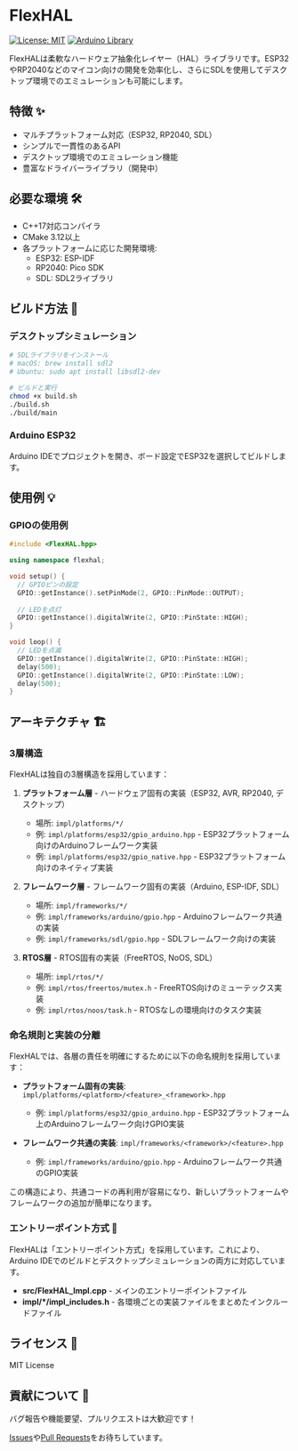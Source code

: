 # FlexHAL

[![License: MIT](https://img.shields.io/badge/License-MIT-yellow.svg)](https://opensource.org/licenses/MIT)
[![Arduino Library](https://img.shields.io/badge/Arduino-Library-blue)](https://www.arduino.cc/reference/en/libraries/)

FlexHALは柔軟なハードウェア抽象化レイヤー（HAL）ライブラリです。ESP32やRP2040などのマイコン向けの開発を効率化し、さらにSDLを使用してデスクトップ環境でのエミュレーションも可能にします。

## 特徴 ✨

- マルチプラットフォーム対応（ESP32, RP2040, SDL）
- シンプルで一貫性のあるAPI
- デスクトップ環境でのエミュレーション機能
- 豊富なドライバーライブラリ（開発中）

## 必要な環境 🛠

- C++17対応コンパイラ
- CMake 3.12以上
- 各プラットフォームに応じた開発環境:
  - ESP32: ESP-IDF
  - RP2040: Pico SDK
  - SDL: SDL2ライブラリ

## ビルド方法 🔨

### デスクトップシミュレーション

```bash
# SDLライブラリをインストール
# macOS: brew install sdl2
# Ubuntu: sudo apt install libsdl2-dev

# ビルドと実行
chmod +x build.sh
./build.sh
./build/main
```

### Arduino ESP32

Arduino IDEでプロジェクトを開き、ボード設定でESP32を選択してビルドします。

## 使用例 💡

### GPIOの使用例

```cpp
#include <FlexHAL.hpp>

using namespace flexhal;

void setup() {
  // GPIOピンの設定
  GPIO::getInstance().setPinMode(2, GPIO::PinMode::OUTPUT);
  
  // LEDを点灯
  GPIO::getInstance().digitalWrite(2, GPIO::PinState::HIGH);
}

void loop() {
  // LEDを点滅
  GPIO::getInstance().digitalWrite(2, GPIO::PinState::HIGH);
  delay(500);
  GPIO::getInstance().digitalWrite(2, GPIO::PinState::LOW);
  delay(500);
}
```

## アーキテクチャ 🏗️

### 3層構造

FlexHALは独自の3層構造を採用しています：

1. **プラットフォーム層** - ハードウェア固有の実装（ESP32, AVR, RP2040, デスクトップ）
   - 場所: `impl/platforms/*/`
   - 例: `impl/platforms/esp32/gpio_arduino.hpp` - ESP32プラットフォーム向けのArduinoフレームワーク実装
   - 例: `impl/platforms/esp32/gpio_native.hpp` - ESP32プラットフォーム向けのネイティブ実装

2. **フレームワーク層** - フレームワーク固有の実装（Arduino, ESP-IDF, SDL）
   - 場所: `impl/frameworks/*/`
   - 例: `impl/frameworks/arduino/gpio.hpp` - Arduinoフレームワーク共通の実装
   - 例: `impl/frameworks/sdl/gpio.hpp` - SDLフレームワーク向けの実装

3. **RTOS層** - RTOS固有の実装（FreeRTOS, NoOS, SDL）
   - 場所: `impl/rtos/*/`
   - 例: `impl/rtos/freertos/mutex.h` - FreeRTOS向けのミューテックス実装
   - 例: `impl/rtos/noos/task.h` - RTOSなしの環境向けのタスク実装

### 命名規則と実装の分離

FlexHALでは、各層の責任を明確にするために以下の命名規則を採用しています：

- **プラットフォーム固有の実装**: `impl/platforms/<platform>/<feature>_<framework>.hpp`
  - 例: `impl/platforms/esp32/gpio_arduino.hpp` - ESP32プラットフォーム上のArduinoフレームワーク向けGPIO実装

- **フレームワーク共通の実装**: `impl/frameworks/<framework>/<feature>.hpp`
  - 例: `impl/frameworks/arduino/gpio.hpp` - Arduinoフレームワーク共通のGPIO実装

この構造により、共通コードの再利用が容易になり、新しいプラットフォームやフレームワークの追加が簡単になります。

### エントリーポイント方式 🔗

FlexHALは「エントリーポイント方式」を採用しています。これにより、Arduino IDEでのビルドとデスクトップシミュレーションの両方に対応しています。

- **src/FlexHAL_Impl.cpp** - メインのエントリーポイントファイル
- **impl/*/impl_includes.h** - 各環境ごとの実装ファイルをまとめたインクルードファイル

## ライセンス 📜

MIT License

## 貢献について 🤝

バグ報告や機能要望、プルリクエストは大歓迎です！

[Issues](https://github.com/lovyan03/FlexHAL/issues)や[Pull Requests](https://github.com/lovyan03/FlexHAL/pulls)をお待ちしています。
